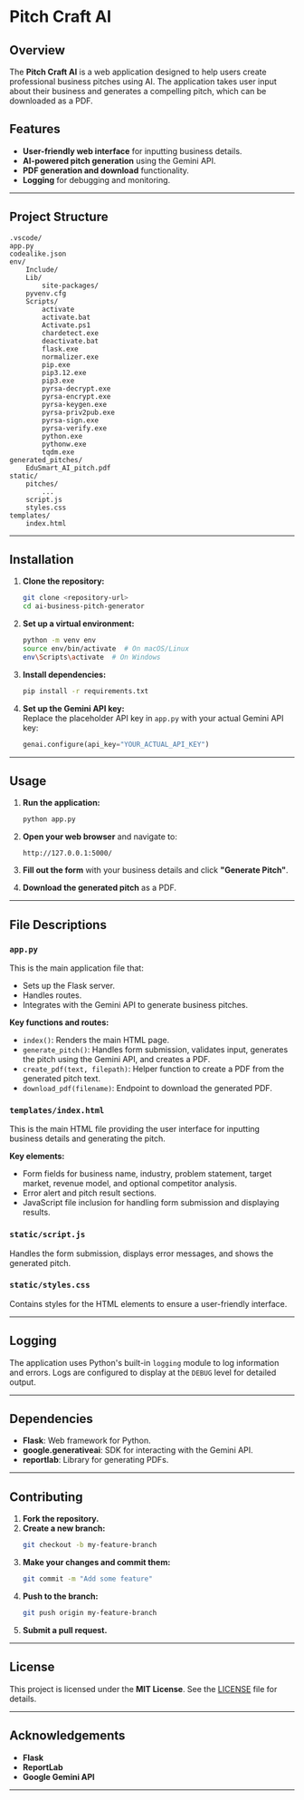 # Pitch Craft AI

## Overview
The **Pitch Craft AI** is a web application designed to help users create professional business pitches using AI. The application takes user input about their business and generates a compelling pitch, which can be downloaded as a PDF.

## Features
- **User-friendly web interface** for inputting business details.
- **AI-powered pitch generation** using the Gemini API.
- **PDF generation and download** functionality.
- **Logging** for debugging and monitoring.

---

## Project Structure
```
.vscode/
app.py
codealike.json
env/
    Include/
    Lib/
        site-packages/
    pyvenv.cfg
    Scripts/
        activate
        activate.bat
        Activate.ps1
        chardetect.exe
        deactivate.bat
        flask.exe
        normalizer.exe
        pip.exe
        pip3.12.exe
        pip3.exe
        pyrsa-decrypt.exe
        pyrsa-encrypt.exe
        pyrsa-keygen.exe
        pyrsa-priv2pub.exe
        pyrsa-sign.exe
        pyrsa-verify.exe
        python.exe
        pythonw.exe
        tqdm.exe
generated_pitches/
    EduSmart_AI_pitch.pdf
static/
    pitches/
        ...
    script.js
    styles.css
templates/
    index.html
```

---

## Installation
1. **Clone the repository:**  
   ```bash
   git clone <repository-url>
   cd ai-business-pitch-generator
   ```

2. **Set up a virtual environment:**  
   ```bash
   python -m venv env
   source env/bin/activate  # On macOS/Linux
   env\Scripts\activate  # On Windows
   ```

3. **Install dependencies:**  
   ```bash
   pip install -r requirements.txt
   ```

4. **Set up the Gemini API key:**  
   Replace the placeholder API key in `app.py` with your actual Gemini API key:
   ```python
   genai.configure(api_key="YOUR_ACTUAL_API_KEY")
   ```

---

## Usage
1. **Run the application:**  
   ```bash
   python app.py
   ```

2. **Open your web browser** and navigate to:  
   ```
   http://127.0.0.1:5000/
   ```

3. **Fill out the form** with your business details and click **"Generate Pitch"**.
4. **Download the generated pitch** as a PDF.

---

## File Descriptions
### `app.py`
This is the main application file that:
- Sets up the Flask server.
- Handles routes.
- Integrates with the Gemini API to generate business pitches.

**Key functions and routes:**
- `index()`: Renders the main HTML page.
- `generate_pitch()`: Handles form submission, validates input, generates the pitch using the Gemini API, and creates a PDF.
- `create_pdf(text, filepath)`: Helper function to create a PDF from the generated pitch text.
- `download_pdf(filename)`: Endpoint to download the generated PDF.

### `templates/index.html`
This is the main HTML file providing the user interface for inputting business details and generating the pitch.

**Key elements:**
- Form fields for business name, industry, problem statement, target market, revenue model, and optional competitor analysis.
- Error alert and pitch result sections.
- JavaScript file inclusion for handling form submission and displaying results.

### `static/script.js`
Handles the form submission, displays error messages, and shows the generated pitch.

### `static/styles.css`
Contains styles for the HTML elements to ensure a user-friendly interface.

---

## Logging
The application uses Python's built-in `logging` module to log information and errors. Logs are configured to display at the `DEBUG` level for detailed output.

---

## Dependencies
- **Flask**: Web framework for Python.
- **google.generativeai**: SDK for interacting with the Gemini API.
- **reportlab**: Library for generating PDFs.

---

## Contributing
1. **Fork the repository.**
2. **Create a new branch:**  
   ```bash
   git checkout -b my-feature-branch
   ```
3. **Make your changes and commit them:**  
   ```bash
   git commit -m "Add some feature"
   ```
4. **Push to the branch:**  
   ```bash
   git push origin my-feature-branch
   ```
5. **Submit a pull request.**

---

## License
This project is licensed under the **MIT License**. See the [LICENSE](LICENSE) file for details.

---

## Acknowledgements
- **Flask**
- **ReportLab**
- **Google Gemini API**

---

